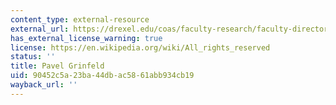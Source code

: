 ```yaml
---
content_type: external-resource
external_url: https://drexel.edu/coas/faculty-research/faculty-directory/mathematics/Pavel-Grinfeld/
has_external_license_warning: true
license: https://en.wikipedia.org/wiki/All_rights_reserved
status: ''
title: Pavel Grinfeld
uid: 90452c5a-23ba-44db-ac58-61abb934cb19
wayback_url: ''
---
```

